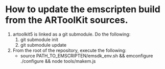 How to update the emscripten build from the ARToolKit sources.
==============================================================

1. artoolkit5 is linked as a git submodule. Do the following:
	1. git submodule init
	2. git submodule update
2. From the root of the repository, execute the following:
	* source PATH_TO_EMSCRIPTEN/emsdk_env.sh && emconfigure ./configure && node tools/makem.js


